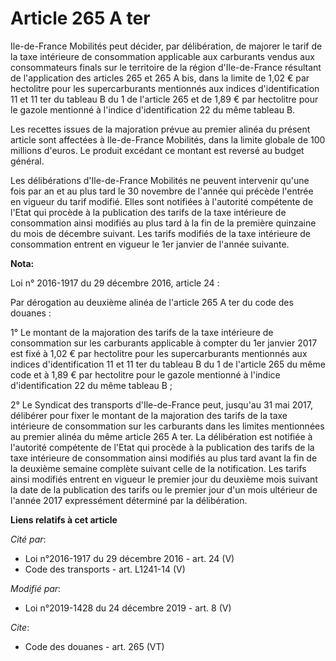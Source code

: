 # Article 265 A ter

Ile-de-France Mobilités peut décider, par délibération, de majorer le tarif de la taxe intérieure de consommation applicable
aux carburants vendus aux consommateurs finals sur le territoire de la région d'Ile-de-France résultant de l'application des
articles 265 et 265 A bis, dans la limite de 1,02 € par hectolitre pour les supercarburants mentionnés aux indices
d'identification 11 et 11 ter du tableau B du 1 de l'article 265 et de 1,89 € par hectolitre pour le gazole mentionné à
l'indice d'identification 22 du même tableau B.

Les recettes issues de la majoration prévue au premier alinéa du présent article sont affectées à Ile-de-France Mobilités,
dans la limite globale de 100 millions d'euros. Le produit excédant ce montant est reversé au budget général.

Les délibérations d'Ile-de-France Mobilités ne peuvent intervenir qu'une fois par an et au plus tard le 30 novembre de
l'année qui précède l'entrée en vigueur du tarif modifié. Elles sont notifiées à l'autorité compétente de l'Etat qui procède
à la publication des tarifs de la taxe intérieure de consommation ainsi modifiés au plus tard à la fin de la première
quinzaine du mois de décembre suivant. Les tarifs modifiés de la taxe intérieure de consommation entrent en vigueur le 1er
janvier de l'année suivante.

**Nota:**

Loi n° 2016-1917 du 29 décembre 2016, article 24 : 

Par dérogation au deuxième alinéa de l'article 265 A ter du code des douanes : 

1° Le montant de la majoration des tarifs de la taxe intérieure de consommation sur les carburants applicable à compter du
1er janvier 2017 est fixé à 1,02 € par hectolitre pour les supercarburants mentionnés aux indices d'identification 11 et 11
ter du tableau B du 1 de l'article 265 du même code et à 1,89 € par hectolitre pour le gazole mentionné à l'indice
d'identification 22 du même tableau B ; 

2° Le Syndicat des transports d'Ile-de-France peut, jusqu'au 31 mai 2017, délibérer pour fixer le montant de la majoration
des tarifs de la taxe intérieure de consommation sur les carburants dans les limites mentionnées au premier alinéa du même
article 265 A ter. La délibération est notifiée à l'autorité compétente de l'Etat qui procède à la publication des tarifs de
la taxe intérieure de consommation ainsi modifiés au plus tard avant la fin de la deuxième semaine complète suivant celle de
la notification. Les tarifs ainsi modifiés entrent en vigueur le premier jour du deuxième mois suivant la date de la
publication des tarifs ou le premier jour d'un mois ultérieur de l'année 2017 expressément déterminé par la délibération.

**Liens relatifs à cet article**

_Cité par_:

  - Loi n°2016-1917 du 29 décembre 2016 - art. 24 (V)
  - Code des transports - art. L1241-14 (V)

_Modifié par_:

  - Loi n°2019-1428 du 24 décembre 2019 - art. 8 (V)

_Cite_:

  - Code des douanes - art. 265 (VT)
